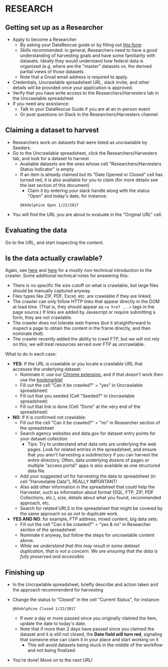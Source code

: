 # RESEARCH

## Getting set up as a Researcher
 - Apply to become a Researcher 
    - By asking your DataRescue guide or by filling out [this form](XXX) 
    - Skills recommended: in general, Researchers need to have a good understanding of harvesting goals and have some familiarity with datasets. Ideally they would understand how federal data is organized (e.g. where are the "master" datasets vs. the derived partial views of those datasets.
    - Note that a Gmail email address is required to apply.
  - Credentials, Uncrawlable spreadsheet URL, slack invite, and other details will be provided once your application is approved.
  - Verify that you have write access to the Researchers/Harvesters tab in the Uncrawlable spreadsheet
  - If you need any assistance:
    - Talk to your DataRescue Guide if you are at an in-person event
    - Or post  questions on Slack in the Researchers/Harvesters channel.

## Claiming a dataset to harvest

- Researchers work on datasets that were listed as uncrawlable by Seeders.
- Go to the Uncrawlable spreadsheet, click the Researchers/Harvesters tab, and look for a dataset to harvest
  - Available datasets are the ones whose cell "Researchers/Harvesters Status Indicator" is empty
  - If an item is already claimed but its "Date Opened or Closed" cell has turned red, it is also available for you to claim (for more details see the last section of this document)
    - Claim it by entering your slack handle along with the status "Open" and today's date, for instance: 
    ```
    @khdelphine Open 1/22/2017
    ```
- You will find the URL you are about to evaluate in the "Original URL" cell.


## Evaluating the data
Go to the URL, and start inspecting the content.

## Is the data actually crawlable?

Again, see [here](https://docs.google.com/document/d/1PeWefW2toThs-Pbw0CMv2us7wxQI0gRrP1LGuwMp_UQ/edit)
and
[here](https://docs.google.com/document/d/1qpuNCmBmu4KcsS_hE2srewcCiP4f9P5cCyDfHmsSAVU/edit)
for a mostly non-technical introduction to the crawler. Some additional
technical notes for answering this:

- There is no specific file size cutoff on what is crawlable, but large files
  should be manually captured anyway.
- Files types like ZIP, PDF, Excel, etc. are crawlable if they are linked.
- The crawler can only follow HTTP links that appear directly in the DOM at load
  time. (That is, they should appear as `<a href ...>` tags in the page source.)
  If links are added by Javascript or require submitting a form, they are
  not crawlable.
- The crawler does not tolerate web frames (but it straightforward to inspect
  a page to obtain the content in the frame directly, and then nominate *that*).
- The crawler recently added the ability to crawl FTP, but we will not rely on
  this; we will treat resources served over FTP as uncrawlable.

What to do in each case:

- **YES**: If the URL is crawlable or you locate a crawlable URL that accesses the
  underlying dataset:
  - Nominate it: use our
    [Chrome extension](https://chrome.google.com/webstore/detail/nominationtool/abjpihafglmijnkkoppbookfkkanklok),
    and if that doesn't work then use the
    [bookmarklet](http://digital2.library.unt.edu/nomination/eth2016/about/)
  - Fill out the cell "Can it be crawled?" = "yes" in Uncrawlable spreadsheet)
  - Fill out that you seeded (Cell "Seeded?" in Uncrawlable spreadsheet)
  - Fill out that link is done (Cell "Done" at the very end of the spreadsheet)
- **NO**: If it is confirmed not crawlable:
   - Fill out the cell "Can it be crawled?" = "no" in  Researcher section of the spreadsheet
  - Search agency websites and data.gov for dataset entry points for your dataset collection   
      - Tips: Try to understand what data sets are underlying the web pages. Look for related entries in the spreadsheet, and ensure that you aren't harvesting a subdirectory if you can harvest the entire directory. Often, data underlying dozens of pages or multiple "access portal" apps is also available as one structured data file.
  - Add your suggested url for harvesting the data to spreadsheet (in cell "Harvestable Data"), REALLY IMPORTANT!
  -  Also add other information in the spreadsheet that could help the Harvester, such as information about format (SQL, FTP, ZIP, PDF Collections, etc.), size, details about what you found, recommended approach, etc. 
  - Search for related URLS in the spreadsheet that might be covered by the same approach so as not to duplicate work.
- **YES AND NO**: for example, FTP address, mixed content, big data sets:
   - Fill out the cell "Can it be crawled?" = "yes & no" in Researcher section of the spreadsheet
  - Nominate it anyway, but follow the steps for uncrawlable content above.
  - *While we understand that this may result in some dataset duplication, that is not a concern. We are ensuring that the data is fully preserved and accessible.*


## Finishing up
- In the Uncrawlable spreadsheet, briefly describe and action taken and the approach recommenderd for harvesting 
- Change the status to "Closed" in the cell "Current Status", for instance: 
  ```
  @khdelphine Closed 1/22/2017
  ```
    - If ever a day or more passed  since you originally claimed the item, update the date to today's date. 
    - Note that if more than 2 days have passed since you claimed the dataset and it is still not closed, the **Date field will turn red**, signaling that someone else can claim it in your place and start working on it
      - This will avoid datasets being stuck in the middle of the workflow and not being finalized.
      
- You're done! Move on to the next URL!
